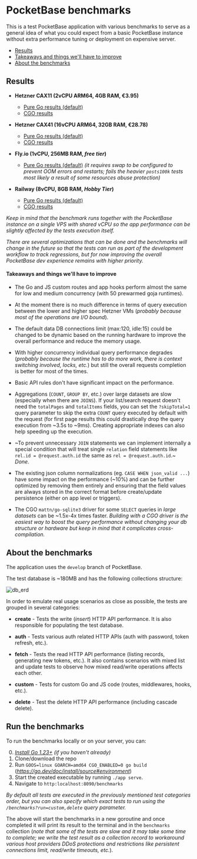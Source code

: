 # PocketBase benchmarks

This is a test PocketBase application with various benchmarks to serve
as a general idea of what you could expect from a basic PocketBase instance
without extra performance tuning or deployment on expensive server.

- [Results](#results)
- [Takeaways and things we'll have to improve](#takeaways-and-things-well-have-to-improve)
- [About the benchmarks](#about-the-benchmarks)

## Results

- **Hetzner CAX11 (2vCPU ARM64, 4GB RAM, €3.95)**

  - [Pure Go results (default)](results/hetzner_cax11.md)
  - [CGO results](results/hetzner_cax11_cgo.md)

- **Hetzner CAX41 (16vCPU ARM64, 32GB RAM, €28.78)**

  - [Pure Go results (default)](results/hetzner_cax41.md)
  - [CGO results](results/hetzner_cax41_cgo.md)

- **Fly.io (1vCPU, 256MB RAM, _free tier_)**

  - [Pure Go results (default)](results/fly_free_tier.md)
    _(it requires swap to be configured to prevent OOM errors and restarts; fails the heavier `posts100k` tests most likely a result of some resources abuse protection)_

- **Railway (8vCPU, 8GB RAM, _Hobby Tier_)**
  - [Pure Go results (default)](results/railway_hobby_tier.md)
  - [CGO results](results/railway_hobby_tier_cgo.md)

_Keep in mind that the benchmark runs together with the PocketBase instance on a single VPS with shared vCPU so the app performance can be slightly affected by the tests execution itself._

_There are several optimizations that can be done and the benchmarks will change in the future so that the tests can run as part of the development workflow to track regressions, but for now improving the overall PocketBase dev experience remains with higher priority._

#### Takeaways and things we'll have to improve

- The Go and JS custom routes and app hooks perform almost the same for low and medium concurrency (with 50 prewarmed goja runtimes).

- At the moment there is no much difference in terms of query execution between the lower and higher spec Hetzner VMs (_probably because most of the operations are I/O bound_).

- The default data DB connections limit (max:120, idle:15) could be changed to be dynamic based on the running hardware to improve the overall performance and reduce the memory usage.

- With higher concurrency individual query performance degrades (_probably because the runtime has to do more work, there is context switching involved, locks, etc._) but still the overall requests completion is better for most of the times.

- Basic API rules don't have significant impact on the performance.

- Aggregations (`COUNT`, `GROUP BY`, etc.) over large datasets are slow (especially when there are `JOINS`).
  If your list/search request doesn't need the `totalPages` and `totalItems` fields, you can set the `?skipTotal=1` query parameter to skip the extra `COUNT` query
  executed by default with the request (for first page results this could drastically drop the query execution from ~3.5s to ~9ms).
  Creating appropriate indexes can also help speeding up the execution.

- ~To prevent unnecessary `JOIN` statements we can implement internally a special condition that will treat single `relation` field statements like `rel.id = @request.auth.id` the same as `rel = @request.auth.id`.~
  _Done._

- The existing json column normalizations (eg. `CASE WHEN json_valid ...`) have some impact on the performance (~10%) and can be further optimized by removing them entirely and ensuring that the field values are always stored in the correct format before create/update persistence (either on app level or triggers).

- The CGO `mattn/go-sqlite3` driver for some `SELECT` queries in _large datasets_ can be ~1.5x-4x times faster.
  _Building with a CGO driver is the easiest way to boost the query performance without changing your db structure or hardware but keep in mind that it complicates cross-compilation._

## About the benchmarks

The application uses the `develop` branch of PocketBase.

The test database is ~180MB and has the following collections structure:

![db_erd](https://i.imgur.com/gYC8Qci.png)

In order to emulate real usage scenarios as close as possible, the tests are grouped in several categories:

- **create** - Tests the write (_insert_) HTTP API performance. It is also responsible for populating the test database.

- **auth** - Tests various auth related HTTP APIs (auth with password, token refresh, etc.).

- **fetch** - Tests the read HTTP API performance (listing records, generating new tokens, etc.).
  It also contains scenarios with mixed list and update tests to observe how mixed read/write operations affects each other.

- **custom** - Tests for custom Go and JS code (routes, middlewares, hooks, etc.).

- **delete** - Test the delete HTTP API performance (including cascade delete).

## Run the benchmarks

To run the benchmarks locally or on your server, you can:

0. _[Install Go 1.23+](https://go.dev/doc/install) (if you haven't already)_
1. Clone/download the repo
2. Run `GOOS=linux GOARCH=amd64 CGO_ENABLED=0 go build` (_https://go.dev/doc/install/source#environment_)
3. Start the created executable by running `./app serve`.
4. Navigate to `http:localhost:8090/benchmarks`

_By default all tests are executed in the previously mentioned test categories order, but you can also
specify which exact tests to run using the `/benchmarks?run=custom,delete` query parameter._

The above will start the benchmarks in a new goroutine and once completed it will print its result to the terminal and in the `benchmarks` collection
(_note that some of the tests are slow and it may take some time to complete; we write the test result as a collection record to workaround various host providers DDoS protections and restrictions like persistent connections limit, read/write timeouts, etc._).
